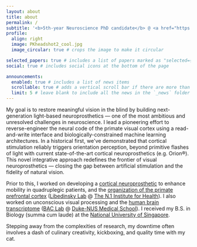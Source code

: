 ```yaml
---
layout: about
title: about
permalink: /
subtitle: '<b>5th-year Neuroscience PhD candidate</b> @ <a href="https://seidemannlab.site/">Seidemann lab</a>, <a href="https://www.utexas.edu/">UT Austin</a> <br> Depts. of <a href="https://neuroscience.utexas.edu/">Neuroscience</a> & <a href="https://liberalarts.utexas.edu/psychology/">Psychology</a>, <a href="https://inp.neuroscience.utexas.edu/">INP</a>, <a href="https://ctcn.utexas.edu/">CTCN</a>, <a href="https://liberalarts.utexas.edu/cps/">CPS</a>'
profile:
  align: right
  image: PKheadshot2_cool.jpg
  image_circular: true # crops the image to make it circular

selected_papers: true # includes a list of papers marked as "selected={true}"
social: true # includes social icons at the bottom of the page

announcements:
  enabled: true # includes a list of news items
  scrollable: true # adds a vertical scroll bar if there are more than 3 news items
  limit: 5 # leave blank to include all the news in the `_news` folder
---
```


My goal is to restore meaningful vision in the blind by building next-generation light-based neuroprosthetics — one of the most ambitious and unresolved challenges in neuroscience. I lead a pioneering effort to reverse-engineer the neural code of the primate visual cortex using a read-and-write interface and biologically-constrained machine learning architectures. In a historical first, we've demonstrated that cortical stimulation reliably triggers orientation perception, beyond primitive flashes of light with current state-of-the-art cortical neuroprosthetics (e.g. Orion®). This novel integrative approach redefines the frontier of visual neuroprosthetics — closing the gap between artificial stimulation and the fidelity of natural vision.

Prior to this, I worked on developing a [cortical neuroprosthetic](https://journals.plos.org/plosone/article?id=10.1371/journal.pone.0165773) to enhance mobility in quadruplegic patients, and the [organization of the primate prefrontal cortex](https://www.jneurosci.org/content/43/38/6564.abstract) ([Libedinsky Lab](http://libedinskylab.com/) @ [The N.1 Institute for Health](https://n1labs.org/)). I also worked on unconscious visual processing and the [human brain transcriptome](https://www.eneuro.org/content/6/6/ENEURO.0283-19.2019) ([BAC Lab](https://sites.google.com/site/brainconsciousnesslab/about-us?authuser=0) @ [Duke-NUS Medical School](https://www.duke-nus.edu.sg/)). I received my B.S. in Biology (summa cum laude) at the [National University of Singapore](https://nus.edu.sg/).

Stepping away from the complexities of research, my downtime often involves a dash of culinary creativity, kickboxing, and quality time with my cat.

